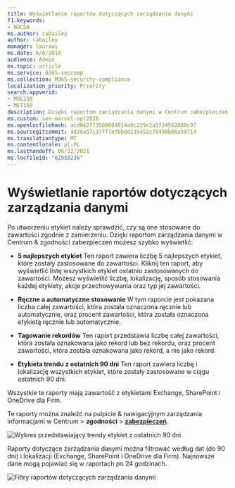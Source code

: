```yaml
---
title: Wyświetlanie raportów dotyczących zarządzania danymi
f1.keywords:
- NOCSH
ms.author: cabailey
author: cabailey
manager: laurawi
ms.date: 6/8/2018
audience: Admin
ms.topic: article
ms.service: O365-seccomp
ms.collection: M365-security-compliance
localization_priority: Priority
search.appverid:
- MOE150
- MET150
description: Dzięki raportom zarządzania danymi w Centrum zabezpieczeń & zgodności możesz szybko sprawdzić, czy etykiety nie są stosowane do zawartości zgodnie z zamierzoną potrzebą.
ms.custom: seo-marvel-apr2020
ms.openlocfilehash: acd042f73500004014a9c229c2a5f34552888c97
ms.sourcegitcommit: 4d26a57c37ff7efbb8d235452c78498b06a59714
ms.translationtype: MT
ms.contentlocale: pl-PL
ms.lasthandoff: 06/22/2021
ms.locfileid: "62959236"
---
```

# <a name="view-the-data-governance-reports"></a>Wyświetlanie raportów dotyczących zarządzania danymi

Po utworzeniu etykiet należy sprawdzić, czy są one stosowane do zawartości zgodnie z zamierzeniu. Dzięki raportom zarządzania danymi w Centrum &amp; zgodności zabezpieczeń możesz szybko wyświetlić:
  
- **5 najlepszych etykiet** Ten raport zawiera liczbę 5 najlepszych etykiet, które zostały zastosowane do zawartości. Kliknij ten raport, aby wyświetlić listę wszystkich etykiet ostatnio zastosowanych do zawartości. Możesz wyświetlić liczbę, lokalizację, sposób stosowania każdej etykiety, akcje przechowywania oraz typ jej zawartości. 
    
- **Ręczne a automatyczne stosowanie** W tym raporcie jest pokazana liczba całej zawartości, która została oznaczona ręcznie lub automatycznie, oraz procent zawartości, która została oznaczona etykietą ręcznie lub automatycznie. 
    
- **Tagowanie rekordów** Ten raport przedstawia liczbę całej zawartości, która została oznakowana jako rekord lub bez rekordu, oraz procent zawartości, która została oznakowana jako rekord, a nie jako rekord. 
    
- **Etykieta trendu z ostatnich 90 dni** Ten raport zawiera liczbę i lokalizację wszystkich etykiet, które zostały zastosowane w ciągu ostatnich 90 dni. 
    
Wszystkie te raporty mają zawartość z etykietami Exchange, SharePoint i OneDrive dla Firm.
  
Te raporty można znaleźć na pulpicie &amp; nawigacyjnym zarządzania informacjami w Centrum \> **zgodności** \> [**zabezpieczeń**](https://protection.office.com/datamanagement/dashboard).
  
![Wykres przedstawiający trendy etykiet z ostatnich 90 dni](../media/0cc06c18-d3b1-4984-8374-47655fb38dd2.png)
  
Raporty dotyczące zarządzania danymi można filtrować według dat (do 90 dni) i lokalizacji (Exchange, SharePoint i OneDrive dla Firm). Najnowsze dane mogą pojawiać się w raportach po 24 godzinach.
  
![Filtry raportów dotyczących zarządzania danymi](../media/77e60284-edf3-42d7-aee7-f72b2568f722.png)
  

